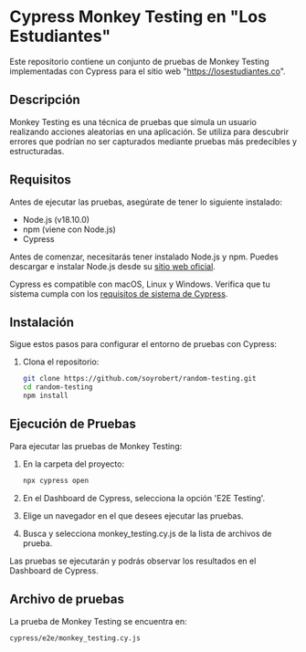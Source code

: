 # Cypress Monkey Testing en "Los Estudiantes"

Este repositorio contiene un conjunto de pruebas de Monkey Testing implementadas con Cypress para el sitio web "https://losestudiantes.co".

## Descripción

Monkey Testing es una técnica de pruebas que simula un usuario realizando acciones aleatorias en una aplicación. Se utiliza para descubrir errores que podrían no ser capturados mediante pruebas más predecibles y estructuradas.

## Requisitos

Antes de ejecutar las pruebas, asegúrate de tener lo siguiente instalado:
- Node.js (v18.10.0)
- npm (viene con Node.js)
- Cypress

Antes de comenzar, necesitarás tener instalado Node.js y npm. Puedes descargar e instalar Node.js desde su [sitio web oficial](https://nodejs.org/).

Cypress es compatible con macOS, Linux y Windows. Verifica que tu sistema cumpla con los [requisitos de sistema de Cypress](https://docs.cypress.io/guides/getting-started/installing-cypress#System-requirements).

## Instalación

Sigue estos pasos para configurar el entorno de pruebas con Cypress:

1. Clona el repositorio:

   ```sh
   git clone https://github.com/soyrobert/random-testing.git
   cd random-testing
   npm install

## Ejecución de Pruebas

Para ejecutar las pruebas de Monkey Testing:
1. En la carpeta del proyecto:

   ```sh
   npx cypress open
2. En el Dashboard de Cypress, selecciona la opción 'E2E Testing'.
3. Elige un navegador en el que desees ejecutar las pruebas.
4. Busca y selecciona monkey_testing.cy.js de la lista de archivos de prueba.

Las pruebas se ejecutarán y podrás observar los resultados en el Dashboard de Cypress.

## Archivo de pruebas
La prueba de Monkey Testing se encuentra en:

```sh
cypress/e2e/monkey_testing.cy.js